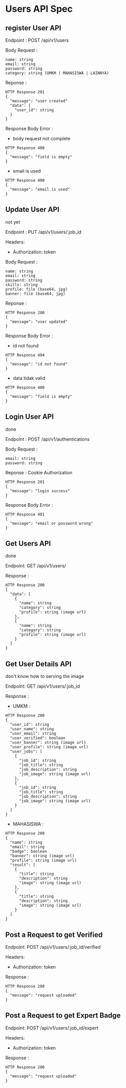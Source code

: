 # Users API Spec

## register User API

Endpoint : POST /api/v1/users

Body Request :
```
name: string
email: string
password: string
category: string (UMKM | MAHASISWA | LAINNYA)
```

Reponse :
```
HTTP Response 201
{
  "message": "user created"
  "data": {
    "user_id": string
  }
}
```

Response Body Error :
- body request not complete
```
HTTP Response 400
{
  "message": "field is empty"
}
```
- email is used
```
HTTP Response 400
{
  "message": "email is used"
}
```

## Update User API

not yet

Endpoint : PUT /api/v1/users/:job_id

Headers:
- Authorization: token

Body Request :
```
name: string
email: string
password: string
skills: string
profile: file (base64, jpg)
banner: file (base64, jpg)
```

Reponse :
```
HTTP Response 200
{
  "message": "user updated"
}
```

Response Body Error :
- id not found
```
HTTP Response 404
{
  "message": "id not found"
}
```
- data tidak valid
```
HTTP Response 400
{
  "message": "field is empty"
}
```

## Login User API

done

Endpoint : POST /api/v1/authentications

Body Request :
```
email: string
password: string
```

Reponse :
Cookie Authorization
```
HTTP Response 201
{
  "message": "login success"
}
```

Response Body Error :
```
HTTP Response 401
{
  "message": "email or password wrong"
}
```

## Get Users API

done

Endpoint: GET /api/v1/users/

Response :
```
HTTP Response 200
{
  "data": [
    {
      "name": string
      "category": string
      "profile": string (image url)
    },
    {
      "name": string
      "category": string
      "profile": string (image url)
    }
  ]
}
```

## Get User Details API
don\'t know how to serving the image 

Endpoint: GET /api/v1/users/:job_id

Response :
- UMKM :
```
HTTP Response 200
{
  "user_id": string
  "user_name": string
  "user_email": string
  "user_verified": boolean
  "user_banner": string (image url)
  "user_profile": string (image url)
  "user_jobs": [
    {
      "job_id": string
      "job_title": string
      "job_description": string
      "job_image": string (image url)
    },
    {
      "job_id": string
      "job_title": string
      "job_description": string
      "job_image": string (image url)
    }
  ]
}
```
- MAHASISWA :
```
HTTP Response 200
{
  "name": string
  "email": string
  "badge": boolean
  "banner": string (image url)
  "profile": string (image url)
  "result": [
    {
      "title": string
      "description": string
      "image": string (image url)
    },
    {
      "title": string
      "description": string
      "image": string (image url)
    }
  ]
}
```


## Post a Request to get Verified

Endpoint: POST /api/v1/users/:job_id/verified

Headers:
- Authorization: token

Response :
```
HTTP Response 200
{
  "message": "request uploaded"
}
```

## Post a Request to get Expert Badge

Endpoint: POST /api/v1/users/:job_id/expert

Headers:
- Authorization: token

Response :
```
HTTP Response 200
{
  "message": "request uploaded"
}
```